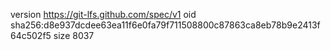 version https://git-lfs.github.com/spec/v1
oid sha256:d8e937dcdee63ea11f6e0fa79f711508800c87863ca8eb78b9e2413f64c502f5
size 8037
